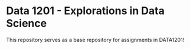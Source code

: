 # Data 1201 - Explorations in Data Science
This repository serves as a base repository for assignments in DATA1201!
